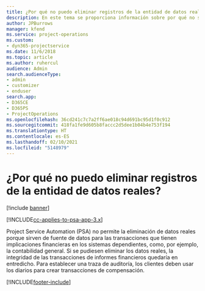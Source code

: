 ```yaml
---
title: ¿Por qué no puedo eliminar registros de la entidad de datos reales?
description: En este tema se proporciona información sobre por qué no se pueden eliminar los registros de la entidad de datos reales.
author: JPBurrows
manager: kfend
ms.service: project-operations
ms.custom:
- dyn365-projectservice
ms.date: 11/6/2018
ms.topic: article
ms.author: ruhercul
audience: Admin
search.audienceType:
- admin
- customizer
- enduser
search.app:
- D365CE
- D365PS
- ProjectOperations
ms.openlocfilehash: 36cd241c7c7a2ff6ae018c94d691bc95d1f0c912
ms.sourcegitcommit: 418fa1fe9d605b8faccc2d5dee1b04b4e753f194
ms.translationtype: HT
ms.contentlocale: es-ES
ms.lasthandoff: 02/10/2021
ms.locfileid: "5148979"
---
```

# <a name="why-cant-i-delete-records-from-the-actuals-entity"></a>¿Por qué no puedo eliminar registros de la entidad de datos reales?

[!include [banner](../includes/psa-now-project-operations.md)]

[!INCLUDE[cc-applies-to-psa-app-3.x](../includes/cc-applies-to-psa-app-3x.md)]

Project Service Automation (PSA) no permite la eliminación de datos reales porque sirven de fuente de datos para las transacciones que tienen implicaciones financieras en los sistemas dependientes, como, por ejemplo, la contabilidad general. Si se pudiesen eliminar los datos reales, la integridad de las transacciones de informes financieros quedaría en entredicho. Para establecer una traza de auditoría, los clientes deben usar los diarios para crear transacciones de compensación.



[!INCLUDE[footer-include](../includes/footer-banner.md)]